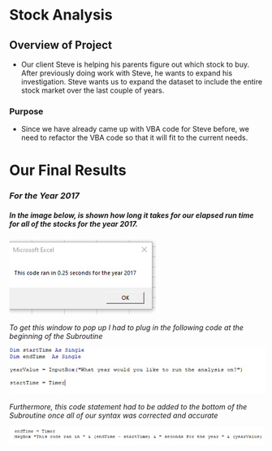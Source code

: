 # Stock Analysis

## Overview of Project
- Our client Steve is helping his parents figure out which stock to buy. After previously doing work with Steve, he wants to expand his investigation. Steve wants us to expand the dataset to include the entire stock market over the last couple of years. 

### Purpose
- Since we have already came up with VBA code for Steve before, we need to refactor the VBA code so that it will fit to the current needs. 


# Our Final Results
### *For the Year 2017*
##### In the image below, is shown how long it takes for our elapsed run time for all of the stocks for the year 2017. 


![VBA_Challenge_2017](https://github.com/mckenziekkilburn/stock-analysis/blob/master/VBA_Challenge_2017.PNG)

*To get this window to pop up I had to plug in the following code at the beginning of the Subroutine*

![VBAtimer1](https://github.com/mckenziekkilburn/stock-analysis/blob/master/VBAtimer1.PNG)

*Furthermore, this code statement had to be added to the bottom of the Subroutine once all of our syntax was corrected and accurate*

![VBAtimer2](https://github.com/mckenziekkilburn/stock-analysis/blob/master/VBAtimer2.PNG)
